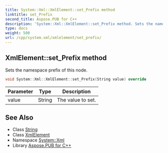 ```yaml
---
title: System::Xml::XmlElement::set_Prefix method
linktitle: set_Prefix
second_title: Aspose.PUB for C++
description: 'System::Xml::XmlElement::set_Prefix method. Sets the namespace prefix of this node in C++.'
type: docs
weight: 500
url: /cpp/system.xml/xmlelement/set_prefix/
---
```

## XmlElement::set_Prefix method


Sets the namespace prefix of this node.

```cpp
void System::Xml::XmlElement::set_Prefix(String value) override
```


| Parameter | Type | Description |
| --- | --- | --- |
| value | String | The value to set. |

## See Also

* Class [String](../../../system/string/)
* Class [XmlElement](../)
* Namespace [System::Xml](../../)
* Library [Aspose.PUB for C++](../../../)
